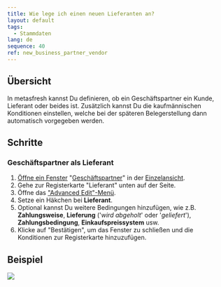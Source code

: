 ```yaml
---
title: Wie lege ich einen neuen Lieferanten an?
layout: default
tags:
  - Stammdaten
lang: de
sequence: 40
ref: new_business_partner_vendor
---
```


## Übersicht
In metasfresh kannst Du definieren, ob ein Geschäftspartner ein Kunde, Lieferant oder beides ist. Zusätzlich kannst Du die kaufmännischen Konditionen einstellen, welche bei der späteren Belegerstellung dann automatisch vorgegeben werden.

## Schritte

### Geschäftspartner als Lieferant
1. [Öffne ein Fenster](Menu) "[Geschäftspartner](Neuer_Geschäftspartner)" in der [Einzelansicht](Ansichten).
1. Gehe zur Registerkarte "Lieferant" unten auf der Seite.
1. Öffne das ["Advanced Edit"-Menü](AdvancedEditTab_öffnen).
1. Setze ein Häkchen bei **Lieferant**.
1. Optional kannst Du weitere Bedingungen hinzufügen, wie z.B. **Zahlungsweise**, **Lieferung** ('*wird abgeholt*' oder '*geliefert*'), **Zahlungsbedingung**, **Einkaufspreissystem** usw.
1. Klicke auf "Bestätigen", um das Fenster zu schließen und die Konditionen zur Registerkarte hinzuzufügen.

## Beispiel

![](assets/Neuer_Geschaeftspartner_Lieferant.gif)
